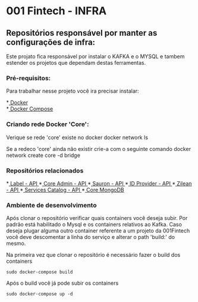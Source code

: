 # 001 Fintech - INFRA

## Repositórios responsável por manter as configurações de infra:

Este projato fica responsável por instalar o KAFKA e o MYSQL e tambem estender os projetos que  dependam destas ferramentas.

### Pré-requisitos:

Para trabalhar nesse projeto você ira precisar instalar:

*[ Docker ](https://www.docker.com/get-started)		
*[ Docker Compose ](https://docs.docker.com/compose/install/)

### Criando rede Docker 'Core':

Verique se rede 'core' existe no docker
    docker network ls

Se a redeco 'core' ainda não existir crie-a com o seguinte comando
    docker network create core -d bridge

### Repositórios relacionados 

*[ Label - API ](https://bitbucket.org/okpago/001-whitelabel-api)
*[ Core Admin - API ](https://bitbucket.org/okpago/001-coreadmin-api)
*[ Sauron - API ](https://bitbucket.org/okpago/001-sauron-api)
*[ ID Provider - API ](https://bitbucket.org/okpago/001-id-provider-api)
*[ Zilean - API ](https://bitbucket.org/okpago/001-ziliean-api)
*[ Services Catalog - API ](https://bitbucket.org/okpago/001-service-catalog)
*[ Core MongoDB ](https://bitbucket.org/okpago/001-mongodb)

### Ambiente de desenvolvimento

Após clonar o repositório verificar quais containers você deseja subir. Por padrão está habilitado o Mysql e os containers relativos ao Kafka. 
Caso deseja plugar alguma outro container referente a um projeto da 001Fintech você deve descomentar  a linha do serviço e alterar o path 'build:' do mesmo.

Na primeira vez que clonar o  repositório é necessário fazer o build dos containers

    sudo docker-compose build

Após o build você já pode subir os containers

    sudo docker-compose up -d